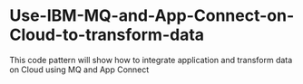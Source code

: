 # Use-IBM-MQ-and-App-Connect-on-Cloud-to-transform-data
This code pattern will show how to integrate application and transform data on Cloud using MQ and App Connect
